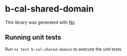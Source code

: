 # b-cal-shared-domain

This library was generated with [Nx](https://nx.dev).

## Running unit tests

Run `nx test b-cal-shared-domain` to execute the unit tests.
